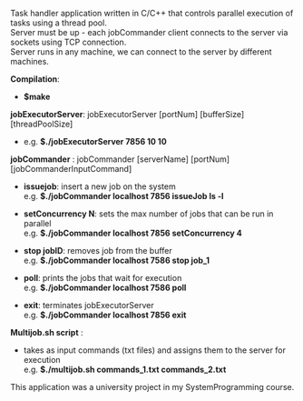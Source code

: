 Task handler application written in C/C++ that controls parallel execution of tasks using a thread pool.  
Server must be up - each jobCommander client connects to the server via sockets using TCP connection.  
Server runs in any machine, we can connect to the server by different machines.  



**Compilation**:
- **$make**

**jobExecutorServer**: jobExecutorServer [portNum] [bufferSize] [threadPoolSize]
    
- e.g. **$./jobExecutorServer 7856 10 10**
   

**jobCommander** : jobCommander [serverName] [portNum] [jobCommanderInputCommand]

- **issuejob**:  insert a new job on the system   
    e.g. **$./jobCommander localhost 7856 issueJob ls -l**
    
- **setConcurrency N**: sets the max number of jobs that can be run in parallel  
    e.g. **$./jobCommander localhost 7856 setConcurrency 4**
    
- **stop jobID**: removes job from the buffer   
    e.g. **$./jobCommander localhost 7586 stop job_1**

- **poll**: prints the jobs that wait for execution  
    e.g. **$./jobCommander localhost 7586 poll**
    
- **exit**: terminates jobExecutorServer  
    e.g. **$./jobCommander localhost 7856 exit**


**Multijob.sh script** :
    
- takes as input commands (txt files) and assigns them to the server for execution   
    e.g. **$./multijob.sh commands_1.txt commands_2.txt**

        
This application was a university project in my SystemProgramming course.
    	

